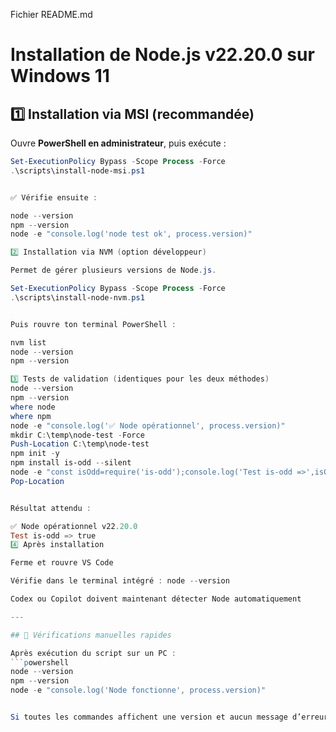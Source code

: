 Fichier README.md
# Installation de Node.js v22.20.0 sur Windows 11

## 1️⃣ Installation via MSI (recommandée)
Ouvre **PowerShell en administrateur**, puis exécute :

```powershell
Set-ExecutionPolicy Bypass -Scope Process -Force
.\scripts\install-node-msi.ps1


✅ Vérifie ensuite :

node --version
npm --version
node -e "console.log('node test ok', process.version)"

2️⃣ Installation via NVM (option développeur)

Permet de gérer plusieurs versions de Node.js.

Set-ExecutionPolicy Bypass -Scope Process -Force
.\scripts\install-node-nvm.ps1


Puis rouvre ton terminal PowerShell :

nvm list
node --version
npm --version

3️⃣ Tests de validation (identiques pour les deux méthodes)
node --version
npm --version
where node
where npm
node -e "console.log('✅ Node opérationnel', process.version)"
mkdir C:\temp\node-test -Force
Push-Location C:\temp\node-test
npm init -y
npm install is-odd --silent
node -e "const isOdd=require('is-odd');console.log('Test is-odd =>',isOdd(3));"
Pop-Location


Résultat attendu :

✅ Node opérationnel v22.20.0
Test is-odd => true
4️⃣ Après installation

Ferme et rouvre VS Code

Vérifie dans le terminal intégré : node --version

Codex ou Copilot doivent maintenant détecter Node automatiquement

---

## 🧪 Vérifications manuelles rapides

Après exécution du script sur un PC :
```powershell
node --version
npm --version
node -e "console.log('Node fonctionne', process.version)"


Si toutes les commandes affichent une version et aucun message d’erreur → ✅ prêt pour Codex.
